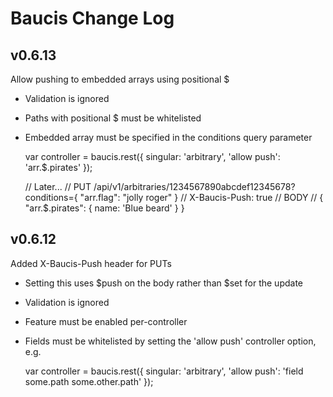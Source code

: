 Baucis Change Log
=================

v0.6.13
-------

Allow pushing to embedded arrays using positional $
  * Validation is ignored
  * Paths with positional $ must be whitelisted
  * Embedded array must be specified in the conditions query parameter

    var controller = baucis.rest({
      singular: 'arbitrary',
      'allow push': 'arr.$.pirates'
    });

    // Later...
    // PUT /api/v1/arbitraries/1234567890abcdef12345678?conditions={ "arr.flag": "jolly roger" }
    // X-Baucis-Push: true
    // BODY
    //   { "arr.$.pirates": { name: 'Blue beard' } }

v0.6.12
-------

Added X-Baucis-Push header for PUTs
 * Setting this uses $push on the body rather than $set for the update
 * Validation is ignored
 * Feature must be enabled per-controller
 * Fields must be whitelisted by setting the 'allow push' controller option, e.g.

    var controller = baucis.rest({ 
      singular: 'arbitrary', 
      'allow push': 'field some.path some.other.path' 
    });
